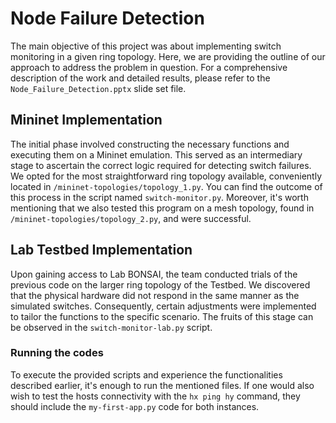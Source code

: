 # Node Failure Detection 

The main objective of this project was about implementing switch monitoring in a given ring topology.
Here, we are providing the outline of our approach to address the problem in question.
For a comprehensive description of the work and detailed results, please refer to the `Node_Failure_Detection.pptx` slide set file.

## Mininet Implementation

The initial phase involved constructing the necessary functions and executing them on a Mininet emulation. This served as an intermediary stage to ascertain the correct logic required for detecting switch failures. 
We opted for the most straightforward ring topology available, conveniently located in `/mininet-topologies/topology_1.py`.
You can find the outcome of this process in the script named `switch-monitor.py`.
Moreover, it's worth mentioning that we also tested this program on a mesh topology, found in `/mininet-topologies/topology_2.py`, and were successful.

## Lab Testbed Implementation

Upon gaining access to Lab BONSAI, the team conducted trials of the previous code on the larger ring topology of the Testbed. We discovered that the physical hardware did not respond in the same manner as the simulated switches. Consequently, certain adjustments were implemented to tailor the functions to the specific scenario. 
The fruits of this stage can be observed in the `switch-monitor-lab.py` script.

### Running the codes

To execute the provided scripts and experience the functionalities described earlier, it's enough to run the mentioned files.
If one would also wish to test the hosts connectivity with the `hx ping hy` command, they should include the `my-first-app.py` code for both instances.

